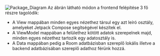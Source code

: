 ![Package_Diagram](https://user-images.githubusercontent.com/61094345/155882386-d85c9c92-1ad8-467c-bb9d-8901e5176277.png)
Az ábrán látható módon a frontend felépítése 3 fő részre tagolódik:
- A View mappában minden egyes nézethez társul egy azt leíró osztály, amelyeket Jetpack Compose segítségével készítek el.
- A ViewModel mappában a felülethez kötött adatok szerepelnek majd, minden egyes nézethez tartozik egy adatosztály is.
- A Data mappában pedig a Room adatbázisban szereplő lokális illetve a backend adatbázisában szereplő adathoz férünk hozzá.
